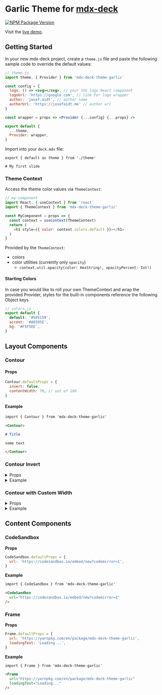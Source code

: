 # Garlic Theme for [mdx-deck](https://github.com/jxnblk/mdx-deck)

[![NPM Package Version](https://img.shields.io/npm/v/mdx-deck-theme-garlic.svg?style=flat-square)](https://www.npmjs.com/package/mdx-deck-theme-garlic)

Visit the [live demo](https://mdx-deck-theme-garlic.josefaidt.now.sh).

## Getting Started

In your new mdx-deck project, create a `theme.js` file and paste the following sample code to override the default values:

```jsx
// theme.js
import theme, { Provider } from 'mdx-deck-theme-garlic'

const config = {
  logo: () => <svg></svg>, // your SVG logo React component
  logoUrl: 'https://google.com', // link for logo wrapper
  author: 'josef.aidt', // author name
  authorUrl: 'https://josefaidt.me' // author url
}

const wrapper = props => <Provider {...config} {...props} />

export default {
  ...theme,
  Provider: wrapper,
}
```

Import into your `deck.mdx` file:

```mdx
export { default as theme } from './theme'

# My first slide
```

### Theme Context

Access the theme color values via `ThemeContext`:

```js
// my-component
import React, { useContext } from 'react'
import { ThemeContext } from 'mdx-deck-theme-garlic'

const MyComponent = props => {
  const context = useContext(ThemeContext)
  return (
    <h1 style={{ color: context.colors.default }}></h1>
  )
}
```

Provided by the `ThemeContext`:

- colors
- color utilities (currently only `opacity`)
  - `context.util.opacity(color: HexString!, opacityPercent: Int!)`

#### Starting Colors

In case you would like to roll your own ThemeContext and wrap the provided Provider, styles for the built-in components reference the following Object keys

```js
// colors.js
export default {
  default: '#585159',
  accent: '#A8595E',
  bg: '#F5F5EE',
}
```

## Layout Components

### Contour

#### Props

```js
Contour.defaultProps = {
  invert: false,
  contentWidth: 70, // out of 100
}
```

#### Example

```markdown
import { Contour } from 'mdx-deck-theme-garlic'

<Contour>

# Title

some text

</Contour>
```

### Contour Invert

<details>
<summary>Props</summary>

```js
Contour.props = {
  invert: true,
  contentWidth: 70, // default
}
```

</details>

<details>
<summary>Example</summary>

```markdown
import { Contour } from 'mdx-deck-theme-garlic'

<Contour invert>

# Title

some text

</Contour>
```

</details>

### Contour with Custom Width

<details>
<summary>Props</summary>

```js
Contour.props = {
  invert: false, // default
  contentWidth: 90,
}
```

</details>

<details>
<summary>Example</summary>

```markdown
import { Contour } from 'mdx-deck-theme-garlic'

<Contour contentWidth={90}>

# Title

some text

</Contour>
```

</details>

## Content Components

### CodeSandbox

**Props**

```js
CodeSandbox.defaultProps = {
  url: 'https://codesandbox.io/embed/new?codemirror=1',
}
```

**Example**

```markdown
import { CodeSandbox } from 'mdx-deck-theme-garlic'

<CodeSandbox
  url="https://codesandbox.io/embed/new?codemirror=1"
/>
```

### Frame

**Props**

```js
Frame.defaultProps = {
  url: 'https://yarnpkg.com/en/package/mdx-deck-theme-garlic',
  loadingText: 'Loading...',
}
```

**Example**

```markdown
import { Frame } from 'mdx-deck-theme-garlic'

<Frame
  url="https://yarnpkg.com/en/package/mdx-deck-theme-garlic"
  loadingText="Loading..."
/>
```